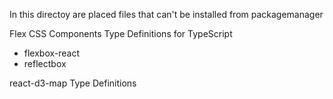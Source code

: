 In this directoy are placed files that can't be installed from packagemanager

Flex CSS Components Type Definitions for TypeScript
- flexbox-react
- reflectbox

react-d3-map Type Definitions